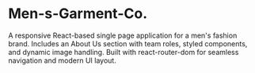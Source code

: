 # Men-s-Garment-Co.
A responsive React-based single page application for a men's fashion brand. Includes an About Us section with team roles, styled components, and dynamic image handling. Built with react-router-dom for seamless navigation and modern UI layout.
